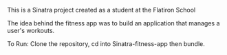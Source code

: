 This is a Sinatra project created as a student at the Flatiron School

The idea behind the fitness app was to build an application that manages a user's workouts.

To Run: Clone the repository, cd into Sinatra-fitness-app then bundle.
